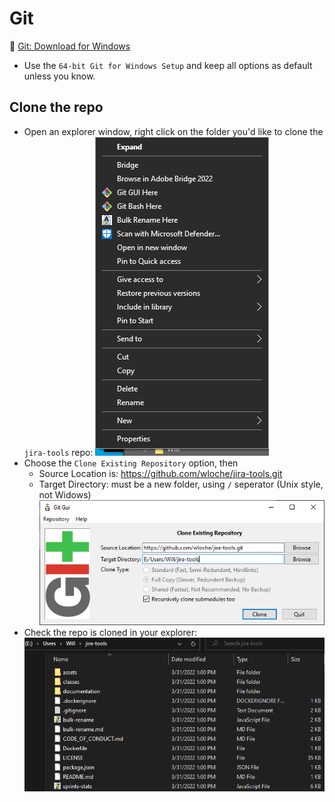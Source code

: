 # Git
🔗 [Git: Download for Windows](https://git-scm.com/download/win)
- Use the `64-bit Git for Windows Setup` and keep all options as default unless you know.

## Clone the repo
- Open an explorer window, right click on the folder you'd like to clone the `jira-tools` repo:
![Right click ob explorer](images/git-01-here.png)
- Choose the `Clone Existing Repository` option, then 
  - Source Location is: https://github.com/wloche/jira-tools.git
  - Target Directory: must be a new folder, using `/` seperator (Unix style, not Widows)
 ![Right click ob explorer](images/git-02-clone.png)
- Check the repo is cloned in your explorer:
![CLoned repo in explorer](images/git-03-cloned.png)
